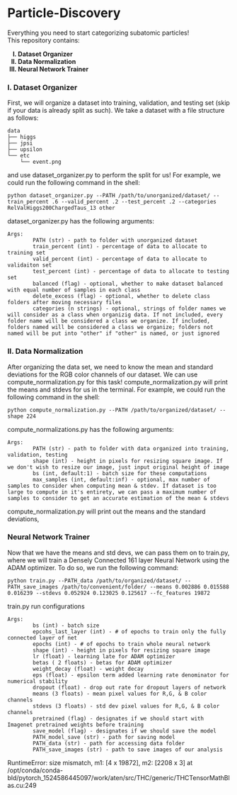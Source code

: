 # Particle-Discovery

Everything you need to start categorizing subatomic particles! 
<br>
This repository contains:
<ol type="I">
    <b>
    <li> Dataset Organizer </li>
    <li> Data Normalization </li>
    <li> Neural Network Trainer </li>
    </b>
</ol>
<h3> I. Dataset Organizer </h3>

First, we will organize a dataset into training, validation, and testing set (skip if your data is already split as such). We take a dataset with a file structure as follows:
```
data
├── higgs 
├── jpsi
├── upsilon
└── etc
    └── event.png
```
and use dataset_organizer.py to perform the split for us! For example, we could run the following command in the shell:
```
python dataset_organizer.py --PATH /path/to/unorganized/dataset/ --train_percent .6 --valid_percent .2 --test_percent .2 --categories RelValHiggs200ChargedTaus_13 other
```
dataset_organizer.py has the following arguments: 
```
Args:
        PATH (str) - path to folder with unorganized dataset
        train_percent (int) - percentage of data to allocate to training set
        valid_percent (int) - percentage of data to allocate to validaiton set
        test_percent (int) - percentage of data to allocate to testing set
        balanced (flag) - optional, whether to make dataset balanced with equal number of samples in each class
        delete_excess (flag) - optional, whether to delete class folders after moving necessary files
        categories (n strings) - optional, strings of folder names we will consider as a class when organizig data. If not included, every folder name will be considered a class we organize. If included, folders named will be considered a class we organize; folders not named will be put into "other" if "other" is named, or just ignored  
```

<h3> II. Data Normalization </h3>

After organizing the data set, we need to know the mean and standard deviations for the RGB color channels of our dataset. 
We can use compute_normalization.py for this task! compute_normalization.py will print the means and stdevs for us in the terminal. For example, we could run the following command in the shell:
```
python compute_normalization.py --PATH /path/to/organized/dataset/ --shape 224 
```
compute_normalizations.py has the following arguments:
```
Args:
        PATH (str) - path to folder with data organized into training, validation, testing
        shape (int) - height in pixels for resizing square image. If we don't wish to resize our image, just input original height of image
        bs (int, default:1) - batch size for these computations
        max_samples (int, default:inf) - optional, max number of samples to consider when computing mean & stdev. If dataset is too large to compute in it's entirety, we can pass a maximum number of samples to consider to get an accurate estimation of the mean & stdevs
```
compute_normalization.py will print out the means and the standard deviations, 

<h3> Neural Network Trainer </h3>

Now that we have the means and std devs, we can pass them on to train.py, where we will train a Densely Connected 161 layer Neural Network using the ADAM optimizer. To do so, we run the following command:

```
python train.py --PATH_data /path/to/organized/dataset/ --PATH_save_images /path/to/convenient/folder/ --means 0.002886 0.015588 0.016239 --stdevs 0.052924 0.123025 0.125617 --fc_features 19872
```

train.py run configurations 
```
Args:
        bs (int) - batch size
        epcohs_last_layer (int) - # of epochs to train only the fully connected layer of net
        epochs (int) - # of epochs to train whole neural network
        shape (int) - height in pixels for resizing square image
        lr (float) - learning late for ADAM optimizer
        betas ( 2 floats) - betas for ADAM optimizer
        weight_decay (float) - weight decay
        eps (float) - epsilon term added learning rate denominator for numerical stability
        dropout (float) - drop out rate for dropout layers of network
        means (3 floats) - mean pixel values for R,G, & B color channels
        stdevs (3 floats) - std dev pixel values for R,G, & B color channels
        pretrained (flag) - designates if we should start with Imagenet pretrained weights before training
        save_model (flag) - designates if we should save the model
        PATH_model_save (str) - path for saving model
        PATH_data (str) - path for accessing data folder
        PATH_save_images (str) - path to save images of our analysis     
```

RuntimeError: size mismatch, m1: [4 x 19872], m2: [2208 x 3] at /opt/conda/conda-bld/pytorch_1524586445097/work/aten/src/THC/generic/THCTensorMathBlas.cu:249
